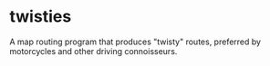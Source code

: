 # twisties
A map routing program that produces "twisty" routes, preferred by motorcycles and other driving connoisseurs.
